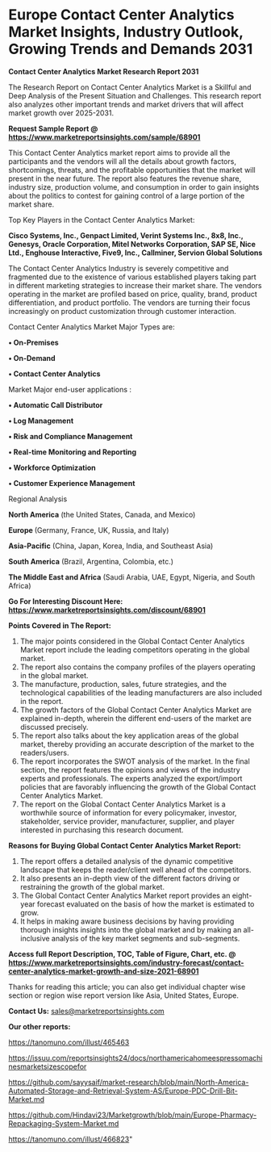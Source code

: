 # Europe Contact Center Analytics Market Insights, Industry Outlook, Growing Trends and Demands 2031

<strong>Contact Center Analytics Market Research Report 2031</strong>

The Research Report on Contact Center Analytics Market is a Skillful and Deep Analysis of the Present Situation and Challenges. This research report also analyzes other important trends and market drivers that will affect market growth over 2025-2031.

<strong>Request Sample Report @ <a href=https://www.marketreportsinsights.com/sample/68901>https://www.marketreportsinsights.com/sample/68901</a></strong>

This Contact Center Analytics market report aims to provide all the participants and the vendors will all the details about growth factors, shortcomings, threats, and the profitable opportunities that the market will present in the near future. The report also features the revenue share, industry size, production volume, and consumption in order to gain insights about the politics to contest for gaining control of a large portion of the market share.

Top Key Players in the Contact Center Analytics Market:

<strong>Cisco Systems, Inc., Genpact Limited, Verint Systems Inc., 8x8, Inc., Genesys, Oracle Corporation, Mitel Networks Corporation, SAP SE, Nice Ltd., Enghouse Interactive, Five9, Inc., Callminer, Servion Global Solutions</strong>

The Contact Center Analytics Industry is severely competitive and fragmented due to the existence of various established players taking part in different marketing strategies to increase their market share. The vendors operating in the market are profiled based on price, quality, brand, product differentiation, and product portfolio. The vendors are turning their focus increasingly on product customization through customer interaction.

Contact Center Analytics Market Major Types are:

<strong>• On-Premises

• On-Demand

• Contact Center Analytics</strong>

Market Major end-user applications :

<strong>• Automatic Call Distributor

• Log Management

• Risk and Compliance Management

• Real-time Monitoring and Reporting

• Workforce Optimization

• Customer Experience Management</strong>

Regional Analysis

</u><strong><b>North America</b></strong> (the United States, Canada, and Mexico)

<strong><b>Europe </b></strong>(Germany, France, UK, Russia, and Italy)

<strong><b>Asia-Pacific</b></strong> (China, Japan, Korea, India, and Southeast Asia)

<strong><b>South America</b></strong> (Brazil, Argentina, Colombia, etc.)

<strong><b>The Middle East and Africa</b></strong> (Saudi Arabia, UAE, Egypt, Nigeria, and South Africa)

<strong>Go For Interesting Discount Here: <a href=https://www.marketreportsinsights.com/discount/68901>https://www.marketreportsinsights.com/discount/68901</a></strong>

<strong>Points Covered in The Report:</strong>
<ol>
  <li>The major points considered in the Global Contact Center Analytics Market report include the leading competitors operating in the global market.</li>
  <li>The report also contains the company profiles of the players operating in the global market.</li>
  <li>The manufacture, production, sales, future strategies, and the technological capabilities of the leading manufacturers are also included in the report.</li>
  <li>The growth factors of the Global Contact Center Analytics Market are explained in-depth, wherein the different end-users of the market are discussed precisely.</li>
  <li>The report also talks about the key application areas of the global market, thereby providing an accurate description of the market to the readers/users.</li>
  <li>The report incorporates the SWOT analysis of the market. In the final section, the report features the opinions and views of the industry experts and professionals. The experts analyzed the export/import policies that are favorably influencing the growth of the Global Contact Center Analytics Market.</li>
  <li>The report on the Global Contact Center Analytics Market is a worthwhile source of information for every policymaker, investor, stakeholder, service provider, manufacturer, supplier, and player interested in purchasing this research document.</li>
</ol>
<strong>Reasons for Buying Global Contact Center Analytics Market Report:</strong>

<ol>
  <li>The report offers a detailed analysis of the dynamic competitive landscape that keeps the reader/client well ahead of the competitors.</li>
  <li>It also presents an in-depth view of the different factors driving or restraining the growth of the global market.</li>
  <li>The Global Contact Center Analytics Market report provides an eight-year forecast evaluated on the basis of how the market is estimated to grow.</li>
  <li>It helps in making aware business decisions by having providing thorough insights insights into the global market and by making an all-inclusive analysis of the key market segments and sub-segments.</li>
</ol>
<strong>Access full Report Description, TOC, Table of Figure, Chart, etc. @ <a href=https://www.marketreportsinsights.com/industry-forecast/contact-center-analytics-market-growth-and-size-2021-68901>https://www.marketreportsinsights.com/industry-forecast/contact-center-analytics-market-growth-and-size-2021-68901</a></strong>


Thanks for reading this article; you can also get individual chapter wise section or region wise report version like Asia, United States, Europe.

<strong>Contact Us:</strong>
sales@marketreportsinsights.com

<strong>Our other reports:</strong>

<a href=https://tanomuno.com/illust/465463>https://tanomuno.com/illust/465463</a>

<a href=https://issuu.com/reportsinsights24/docs/northamericahomeespressomachinesmarketsizescopefor>https://issuu.com/reportsinsights24/docs/northamericahomeespressomachinesmarketsizescopefor</a>

<a href=https://github.com/sayysaif/market-research/blob/main/North-America-Automated-Storage-and-Retrieval-System-AS/Europe-PDC-Drill-Bit-Market.md>https://github.com/sayysaif/market-research/blob/main/North-America-Automated-Storage-and-Retrieval-System-AS/Europe-PDC-Drill-Bit-Market.md</a>

<a href=https://github.com/Hindavi23/Marketgrowth/blob/main/Europe-Pharmacy-Repackaging-System-Market.md>https://github.com/Hindavi23/Marketgrowth/blob/main/Europe-Pharmacy-Repackaging-System-Market.md</a>

<a href=https://tanomuno.com/illust/466823>https://tanomuno.com/illust/466823</a>"
